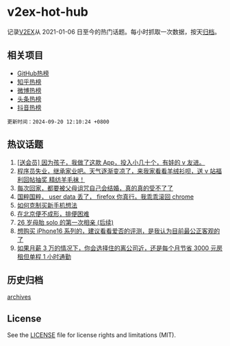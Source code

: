 # v2ex-hot-hub

 记录[V2EX](https://www.v2ex.com/)从 2021-01-06 日至今的热门话题。每小时抓取一次数据，按天[归档](archives)。
 
 ## 相关项目

- [GitHub热榜](https://github.com/snaildev/github-hot-hub)
- [知乎热榜](https://github.com/snaildev/zhihu-hot-hub)
- [微博热榜](https://github.com/snaildev/weibo-hot-hub)
- [头条热榜](https://github.com/snaildev/toutiao-hot-hub)
- [抖音热榜](https://github.com/snaildev/douyin-hot-hub)


 `更新时间：2024-09-20 12:10:24 +0800`

## 热议话题

1. [[送会员] 因为孩子，我做了这款 App，投入小几十个，有娃的 v 友进。](https://www.v2ex.com/t/1074110)
1. [程序员失业，继承家业吧。天气逐渐变凉了，来我家看看羊绒衫呗，送 v 站福利回帖抽奖 精纺羊毛袜！](https://www.v2ex.com/t/1074247)
1. [每次回家，都要被父母诅咒自己会结婚，真的真的受不了了](https://www.v2ex.com/t/1074237)
1. [国粹国粹， user data 丢了， firefox 你真行。我乖乖滚回 chrome](https://www.v2ex.com/t/1074017)
1. [如何克制买新手机想法](https://www.v2ex.com/t/1074229)
1. [在北京便不成形，排便困难](https://www.v2ex.com/t/1074066)
1. [26 岁母胎 solo 的第一次相亲 (后续)](https://www.v2ex.com/t/1074269)
1. [想购买 iPhone16 系列的，建议看看爱否的评测，是我认为目前最公正客观的了](https://www.v2ex.com/t/1074014)
1. [如果月薪 3 万的情况下，你会选择住的离公司近，还是每个月节省 3000 元房租但单程 1 小时通勤](https://www.v2ex.com/t/1074173)

## 历史归档

[archives](archives)

## License

See the [LICENSE](LICENSE) file for license rights and limitations (MIT).
